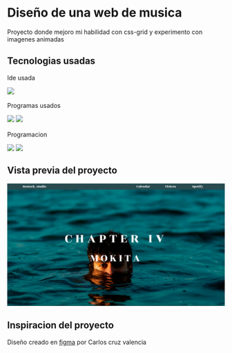 # Diseño de una web de musica
Proyecto donde mejoro mi habilidad con css-grid y experimento con imagenes animadas
## Tecnologias usadas
Ide usada

<code><img src="https://img.shields.io/badge/Visual_Studio_Code-0078D4?style=for-the-badge&logo=visual%20studio%20code&logoColor=white"></img></code>

Programas usados

<code><img src="https://img.shields.io/badge/Figma-F24E1E?style=for-the-badge&logo=figma&logoColor=white"></img></code>
<code><img src="https://img.shields.io/badge/GitKraken-179287?style=for-the-badge&logo=GitKraken&logoColor=white"></img></code>
<br>
<br>
Programacion

<code><img src="https://img.shields.io/badge/HTML5-E34F26?style=for-the-badge&logo=html5&logoColor=white"></img></code>
<code><img src="https://img.shields.io/badge/CSS3-1572B6?style=for-the-badge&logo=css3&logoColor=white"></img></code>

## Vista previa del proyecto
<img src="proyect-preview.png" aling="center"></img>

## Inspiracion del proyecto
Diseño creado en <a href="https://www.figma.com/file/kP0SJhf4iDDa9kAzsz1LM1/Github-projects?node-id=0%3A1">figma</a> por Carlos cruz valencia